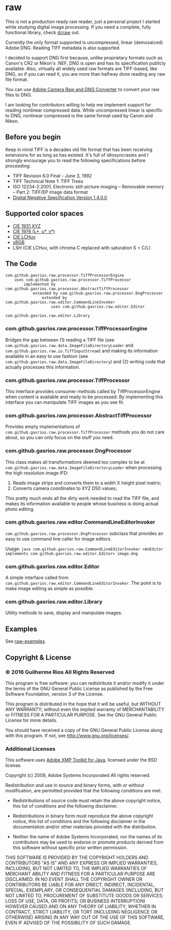 # raw

This is not a production ready raw reader, just a personal project I started while studying digital image processing. If you need a complete, fully functional library, check [dcraw](https://www.cybercom.net/~dcoffin/dcraw/) out.

Currently the only format supported is uncompressed, linear (demosaiced) Adobe DNG. Reading TIFF metadata is also supported.

I decided to support DNG first because, unlike proprietary formats such as Canon's CR2 or Nikon's .NEF, DNG is open and has its specification publicly available. Also, virtually all widely used raw formats are TIFF-based, like DNG, so if you can read it, you are more than halfway done reading any raw file format.

You can use [Adobe Camera Raw and DNG Converter](https://www.adobe.com/support/downloads/product.jsp?product=106&platform=Windows) to convert your raw files to DNG.

I am looking for contributors willing to help me implement support for reading nonlinear compressed data. While uncompressed linear is specific to DNG, nonlinear compressed is the same format used by Canon and Nikon.

## Before you begin

Keep in mind TIFF is a decades old file format that has been receiving extensions for as long as has existed. It's full of idiosyncrasies and I strongly encourage you to read the following specifications before proceeding:

* TIFF Revision 6.0 Final - June 3, 1992
* TIFF Technical Note 1: TIFF Trees
* ISO 12234-2:2001, Electronic still-picture imaging – Removable memory – Part 2: TIFF/EP image data format
* [Digital Negative Specification Version 1.4.0.0](https://wwwimages2.adobe.com/content/dam/acom/en/products/photoshop/pdfs/dng_spec_1.4.0.0.pdf)

## Supported color spaces

* [CIE 1931 XYZ](https://en.wikipedia.org/wiki/CIE_1931_color_space)
* [CIE 1976 (L*, u*, v*)](https://en.wikipedia.org/wiki/CIELUV)
* [CIE LCHuv](https://en.wikipedia.org/wiki/CIELUV#Cylindrical_representation_(CIELCH))
* [sRGB](https://en.wikipedia.org/wiki/SRGB)
* LSH (CIE LCHuv, with chroma C replaced with saturation S = C/L)

## The Code

	com.github.gasrios.raw.processor.TiffProcessorEngine
		uses com.github.gasrios.raw.processor.TiffProcessor
			implemented by com.github.gasrios.raw.processor.AbstractTiffProcessor
				extended by com.github.gasrios.raw.processor.DngProcessor
					extended by com.github.gasrios.raw.editor.CommandLineInvoker
						uses com.github.gasrios.raw.editor.Editor

	com.github.gasrios.raw.editor.Library

### com.github.gasrios.raw.processor.TiffProcessorEngine

Bridges the gap between (1) reading a TIFF file (see `com.github.gasrios.raw.data.ImageFileDirectoryLoader` and `com.github.gasrios.raw.io.TiffInputStream`) and making its information available in an easy to use fashion (see `com.github.gasrios.raw.data.ImageFileDirectory`) and (2) writing code that actually processes this information.

### com.github.gasrios.raw.processor.TiffProcessor

This interface provides consumer methods called by TiffProcessorEngine when content is available and ready to be processed. By implementing this interface you can manipulate TIFF images as you see fit.

### com.github.gasrios.raw.processor.AbstractTiffProcessor

Provides empty implementations of `com.github.gasrios.raw.processor.TiffProcessor` methods you do not care about, so you can only focus on the stuff you need.

### com.github.gasrios.raw.processor.DngProcessor

This class makes all transformations deemed too complex to be at `com.github.gasrios.raw.data.ImageFileDirectoryLoader` when processing the high resolution image IFD:

1. Reads image strips and converts them to a width X height pixel matrix;
2. Converts camera coordinates to XYZ D50 values;

This pretty much ends all the dirty work needed to read the TIFF file, and makes its information available to people whose business is doing actual photo editing.

### com.github.gasrios.raw.editor.CommandLineEditorInvoker

`com.github.gasrios.raw.processor.DngProcessor` subclass that provides an easy to use command line caller for image editors.

Usage: `java com.github.gasrios.raw.CommandLineEditorInvoker <AnEditor implements com.github.gasrios.raw.editor.Editor> image.dng`

### com.github.gasrios.raw.editor.Editor

A simple interface called from `com.github.gasrios.raw.editor.CommandLineEditorInvoker`. The point is to make image editing as simple as possible.

### com.github.gasrios.raw.editor.Library

Utility methods to save, display and manipulate images.

## Examples

See [raw-examples](https://github.com/gasrios/raw-examples).

## Copyright & License

### © 2016 Guilherme Rios All Rights Reserved

This program is free software: you can redistribute it and/or modify it under the terms of the GNU General Public License as published by the Free Software Foundation, version 3 of the License.

This program is distributed in the hope that it will be useful, but WITHOUT ANY WARRANTY; without even the implied warranty of MERCHANTABILITY or FITNESS FOR A PARTICULAR PURPOSE. See the GNU General Public License for more details.

You should have received a copy of the GNU General Public License along with this program. If not, see http://www.gnu.org/licenses/.

### Additional Licenses

This software uses [Adobe XMP Toolkit for Java](http://www.adobe.com/devnet/xmp/library/eula-xmp-library-java.html), licensed under the BSD license.

Copyright (c) 2009, Adobe Systems Incorporated All rights reserved.

Redistribution and use in source and binary forms, with or without modification, are permitted provided that the following conditions are met:

* Redistributions of source code must retain the above copyright notice, this list of conditions and the following disclaimer.

* Redistributions in binary form must reproduce the above copyright notice, this list of conditions and the following disclaimer in the documentation and/or other materials provided with the distribution.

* Neither the name of Adobe Systems Incorporated, nor the names of its contributors may be used to endorse or promote products derived from this software without specific prior written permission.

THIS SOFTWARE IS PROVIDED BY THE COPYRIGHT HOLDERS AND CONTRIBUTORS "AS IS" AND ANY EXPRESS OR IMPLIED WARRANTIES, INCLUDING, BUT NOT LIMITED TO, THE IMPLIED WARRANTIES OF MERCHANT ABILITY AND FITNESS FOR A PARTICULAR PURPOSE ARE DISCLAIMED. IN NO EVENT SHALL THE COPYRIGHT OWNER OR CONTRIBUTORS BE LIABLE FOR ANY DIRECT, INDIRECT, INCIDENTAL, SPECIAL, EXEMPLARY, OR CONSEQUENTIAL DAMAGES (INCLUDING, BUT NOT LIMITED TO, PROCUREMENT OF SUBSTITUTE GOODS OR SERVICES; LOSS OF USE, DATA, OR PROFITS; OR BUSINESS INTERRUPTION) HOWEVER CAUSED AND ON ANY THEORY OF LIABILITY, WHETHER IN CONTRACT, STRICT LIABILITY, OR TORT (INCLUDING NEGLIGENCE OR OTHERWISE) ARISING IN ANY WAY OUT OF THE USE OF THIS SOFTWARE, EVEN IF ADVISED OF THE POSSIBILITY OF SUCH DAMAGE.

